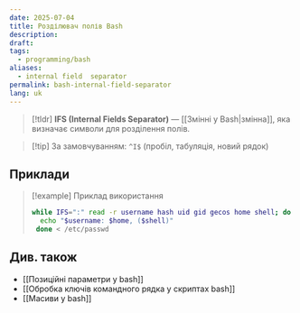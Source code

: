 ```yaml
---
date: 2025-07-04
title: Розділювач полів Bash
description: 
draft: 
tags:
  - programming/bash
aliases:
  - internal field  separator
permalink: bash-internal-field-separator
lang: uk
---
```


> [!tldr]
> **IFS (Internal Fields Separator)** — [[Змінні у Bash|змінна]], яка визначає символи для розділення полів.

> [!tip] За замовчуванням: `^I$` (пробіл, табуляція, новий рядок)

## Приклади


> [!example] Приклад використання
> ```bash
> while IFS=":" read -r username hash uid gid gecos home shell; do
>   echo "$username: $home, ($shell)"
>  done < /etc/passwd
> ```

## Див. також


- [[Позиційні параметри у bash]]
- [[Обробка ключів командного рядка у скриптах bash]]
- [[Масиви у bash]]